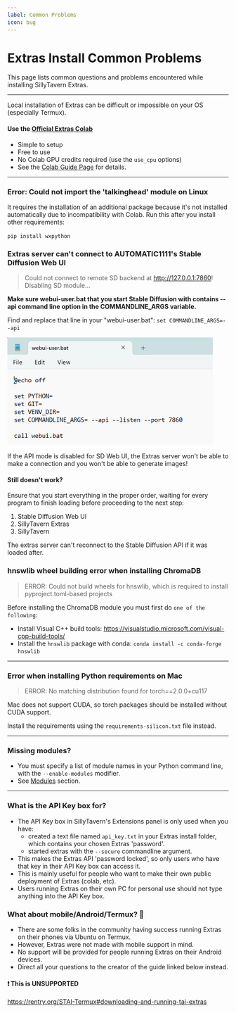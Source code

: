 ```yaml
---
label: Common Problems
icon: bug
---
```


# Extras Install Common Problems

This page lists common questions and problems encountered while installing SillyTavern Extras.

---
Local installation of Extras can be difficult or impossible on your OS (especially Termux).

#### Use the [Official Extras Colab](https://colab.research.google.com/github/SillyTavern/SillyTavern/blob/release/colab/GPU.ipynb)

* Simple to setup
* Free to use
* No Colab GPU credits required (use the `use_cpu` options)
* See the [Colab Guide Page](/extensions/Extras/running-extras-in-colab.md) for details.

---

### Error: Could not import the 'talkinghead' module on Linux

It requires the installation of an additional package because it's not installed automatically due to incompatibility with Colab. Run this after you install other requirements:

`pip install wxpython`

### Extras server can't connect to AUTOMATIC1111's Stable Diffusion Web UI

> Could not connect to remote SD backend at <http://127.0.0.1:7860>! Disabling SD module...

**Make sure webui-user.bat that you start Stable Diffusion with contains --api command line option in the COMMANDLINE_ARGS variable.**

Find and replace that line in your "webui-user.bat": `set COMMANDLINE_ARGS=--api`

![How it shoud look](/static/extensions/sd-user.png)

If the API mode is disabled for SD Web UI, the Extras server won't be able to make a connection and you won't be able to generate images!

#### Still doesn't work?

Ensure that you start everything in the proper order, waiting for every program to finish loading before proceeding to the next step:

1. Stable Diffusion Web UI
2. SillyTavern Extras
3. SillyTavern

The extras server can't reconnect to the Stable Diffusion API if it was loaded after.

### hnswlib wheel building error when installing ChromaDB

> ERROR: Could not build wheels for hnswlib, which is required to install pyproject.toml-based projects

Before installing the ChromaDB module you must first do `one of the following`:

* Install Visual C++ build tools: <https://visualstudio.microsoft.com/visual-cpp-build-tools/>
* Install the `hnswlib` package with conda: `conda install -c conda-forge hnswlib`

---

### Error when installing Python requirements on Mac

> ERROR: No matching distribution found for torch==2.0.0+cu117

Mac does not support CUDA, so torch packages should be installed without CUDA support.

Install the requirements using the `requirements-silicon.txt` file instead.

---

### Missing modules?

* You must specify a list of module names in your Python command line, with the `--enable-modules` modifier.
* See [Modules](/extensions/Extras/Installation.md#decide-which-module-to-use) section.

---

### What is the API Key box for?

* The API Key box in SillyTavern's Extensions panel is only used when you have:
  * created a text file named `api_key.txt` in your Extras install folder, which contains your chosen Extras 'password'.
  * started extras with the `--secure` commandline argument.
* This makes the Extras API 'password locked', so only users who have that key in their API Key box can access it.
* This is mainly useful for people who want to make their own public deployment of Extras (colab, etc).
* Users running Extras on their own PC for personal use should not type anything into the API Key box.

### What about mobile/Android/Termux? 🤔

* There are some folks in the community having success running Extras on their phones via Ubuntu on Termux.
* However, Extras were not made with mobile support in mind.
* No support will be provided for people running Extras on their Android devices.
* Direct all your questions to the creator of the guide linked below instead.

#### ❗ This is UNSUPPORTED

<https://rentry.org/STAI-Termux#downloading-and-running-tai-extras>
